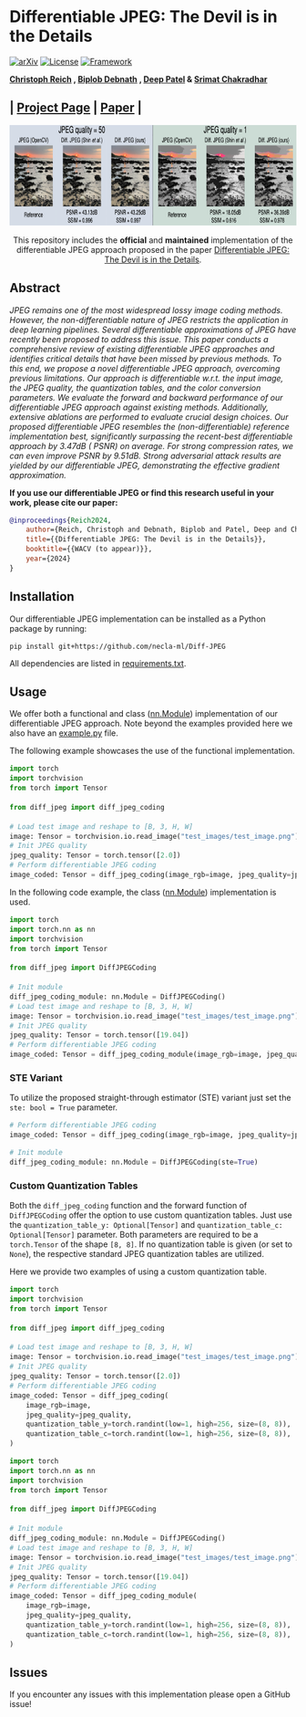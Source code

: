 # Differentiable JPEG: The Devil is in the Details

[![arXiv](https://img.shields.io/badge/cs.CV-arXiv%3A2309.06978-B31B1B.svg)](https://arxiv.org/abs/2309.06978)
[![License](https://img.shields.io/badge/License-BSD%203--Clause-blue.svg)](https://opensource.org/licenses/BSD-3-Clause)
[![Framework](https://img.shields.io/badge/PyTorch-%23EE4C2C.svg?&logo=PyTorch&logoColor=white)](https://pytorch.org/)

**[Christoph Reich](https://christophreich1996.github.io)
, [Biplob Debnath](https://www.nec-labs.com/research/integrated-systems/people/biplob-debnath/)
, [Deep Patel](https://deepsworld.github.io)
& [Srimat Chakradhar](https://www.nec-labs.com/research/integrated-systems/people/srimat-t-chakradhar/)**<br/>

## | [Project Page](https://christophreich1996.github.io/differentiable_jpeg/) | [Paper](https://arxiv.org/abs/2309.06978) |

<p align="center">
  <img src="github/first_fig.png"  alt="1" width = 791px height = 176px >
</p>

<p align="center">
  This repository includes the <b>official</b> and <b>maintained</b> implementation of the differentiable JPEG approach proposed in the paper <a href="https://arxiv.org/abs/2308.12116">Differentiable JPEG: The Devil is in the Details</a>.
</p>

## Abstract

*JPEG remains one of the most widespread lossy image coding methods. However, the non-differentiable nature of JPEG
restricts the application in deep learning pipelines. Several differentiable approximations of JPEG have recently been
proposed to address this issue. This paper conducts a comprehensive review of existing differentiable JPEG approaches
and identifies critical details that have been missed by previous methods. To this end, we propose a novel
differentiable JPEG approach, overcoming previous limitations. Our approach is differentiable w.r.t. the input image,
the JPEG quality, the quantization tables, and the color conversion parameters. We evaluate the forward and backward
performance of our differentiable JPEG approach against existing methods. Additionally, extensive ablations are
performed to evaluate crucial design choices. Our proposed differentiable JPEG resembles the (non-differentiable)
reference implementation best, significantly surpassing the recent-best differentiable approach by 3.47dB (
PSNR) on average. For strong compression rates, we can even improve PSNR by 9.51dB. Strong adversarial attack results
are yielded by our differentiable JPEG, demonstrating the effective gradient approximation.*

**If you use our differentiable JPEG or find this research useful in your work, please cite our paper:**

```bibtex
@inproceedings{Reich2024,
    author={Reich, Christoph and Debnath, Biplob and Patel, Deep and Chakradhar, Srimat},
    title={{Differentiable JPEG: The Devil is in the Details}},
    booktitle={{WACV (to appear)}},
    year={2024}
}
```

## Installation

Our differentiable JPEG implementation can be installed as a Python package by running:

```shell script
pip install git+https://github.com/necla-ml/Diff-JPEG
```

All dependencies are listed in [requirements.txt](requirements.txt).

## Usage

We offer both a functional and class ([nn.Module](https://pytorch.org/docs/stable/generated/torch.nn.Module.html))
implementation of our differentiable JPEG approach. Note beyond the examples provided here we also have
an [example.py](example.py) file.

The following example showcases the use of the functional implementation.

```python
import torch
import torchvision
from torch import Tensor

from diff_jpeg import diff_jpeg_coding

# Load test image and reshape to [B, 3, H, W]
image: Tensor = torchvision.io.read_image("test_images/test_image.png").float()[None]
# Init JPEG quality
jpeg_quality: Tensor = torch.tensor([2.0])
# Perform differentiable JPEG coding
image_coded: Tensor = diff_jpeg_coding(image_rgb=image, jpeg_quality=jpeg_quality)
```

In the following code example, the class ([nn.Module](https://pytorch.org/docs/stable/generated/torch.nn.Module.html))
implementation is used.

```python
import torch
import torch.nn as nn
import torchvision
from torch import Tensor

from diff_jpeg import DiffJPEGCoding

# Init module
diff_jpeg_coding_module: nn.Module = DiffJPEGCoding()
# Load test image and reshape to [B, 3, H, W]
image: Tensor = torchvision.io.read_image("test_images/test_image.png").float()[None]
# Init JPEG quality
jpeg_quality: Tensor = torch.tensor([19.04])
# Perform differentiable JPEG coding
image_coded: Tensor = diff_jpeg_coding_module(image_rgb=image, jpeg_quality=jpeg_quality)
```

### STE Variant

To utilize the proposed straight-through estimator (STE) variant just set the `ste: bool = True` parameter.

```python
# Perform differentiable JPEG coding
image_coded: Tensor = diff_jpeg_coding(image_rgb=image, jpeg_quality=jpeg_quality, ste=True)
```

```python
# Init module
diff_jpeg_coding_module: nn.Module = DiffJPEGCoding(ste=True)
```

### Custom Quantization Tables

Both the `diff_jpeg_coding` function and the forward function of `DiffJPEGCoding` offer the option to use custom
quantization tables. Just use the `quantization_table_y: Optional[Tensor]` and `quantization_table_c: Optional[Tensor]`
parameter. Both parameters are required to be a `torch.Tensor` of the shape `[8, 8]`. If no quantization table is
given (or set to `None`), the respective standard JPEG quantization tables are utilized.

Here we provide two examples of using a custom quantization table.

```python
import torch
import torchvision
from torch import Tensor

from diff_jpeg import diff_jpeg_coding

# Load test image and reshape to [B, 3, H, W]
image: Tensor = torchvision.io.read_image("test_images/test_image.png").float()[None]
# Init JPEG quality
jpeg_quality: Tensor = torch.tensor([2.0])
# Perform differentiable JPEG coding
image_coded: Tensor = diff_jpeg_coding(
    image_rgb=image,
    jpeg_quality=jpeg_quality,
    quantization_table_y=torch.randint(low=1, high=256, size=(8, 8)),
    quantization_table_c=torch.randint(low=1, high=256, size=(8, 8)),
)
```

```python
import torch
import torch.nn as nn
import torchvision
from torch import Tensor

from diff_jpeg import DiffJPEGCoding

# Init module
diff_jpeg_coding_module: nn.Module = DiffJPEGCoding()
# Load test image and reshape to [B, 3, H, W]
image: Tensor = torchvision.io.read_image("test_images/test_image.png").float()[None]
# Init JPEG quality
jpeg_quality: Tensor = torch.tensor([19.04])
# Perform differentiable JPEG coding
image_coded: Tensor = diff_jpeg_coding_module(
    image_rgb=image,
    jpeg_quality=jpeg_quality,
    quantization_table_y=torch.randint(low=1, high=256, size=(8, 8)),
    quantization_table_c=torch.randint(low=1, high=256, size=(8, 8)),
)
```

## Issues

If you encounter any issues with this implementation please open a GitHub issue!
